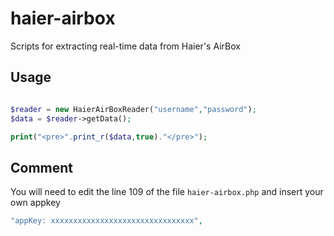 haier-airbox
============

Scripts for extracting real-time data from Haier's AirBox

Usage
----

```php

$reader = new HaierAirBoxReader("username","password");
$data = $reader->getData();

print("<pre>".print_r($data,true)."</pre>");

```

Comment
----

You will need to edit the line 109 of the file ``haier-airbox.php`` and insert your own appkey

```php
"appKey: xxxxxxxxxxxxxxxxxxxxxxxxxxxxxxxx", 
```

